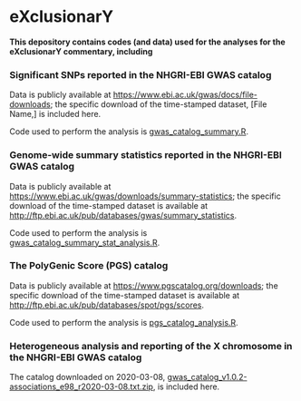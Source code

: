 # eXclusionarY

**This depository contains codes (and data) used for the analyses for the eXclusionarY commentary, including**

### Significant SNPs reported in the NHGRI-EBI GWAS catalog 

Data is publicly available at <https://www.ebi.ac.uk/gwas/docs/file-downloads>; the specific download of the time-stamped dataset, [File Name,] is included here.

Code used to perform the analysis is [gwas_catalog_summary.R](https://github.com/Paterson-Sun-Lab/eXclusionarY/blob/main/gwas_catalog_summary.R).

 

### Genome-wide summary statistics reported in the NHGRI-EBI GWAS catalog 

Data is publicly available at <https://www.ebi.ac.uk/gwas/downloads/summary-statistics>; the specific download of the time-stamped dataset is available at <http://ftp.ebi.ac.uk/pub/databases/gwas/summary_statistics>.

Code used to perform the analysis is [gwas_catalog_summary_stat_analysis.R](https://github.com/Paterson-Sun-Lab/eXclusionarY/blob/main/gwas_catalog_summary_stat_analysis.R).


### The PolyGenic Score (PGS) catalog  

Data is publicly available at <https://www.pgscatalog.org/downloads>; the specific download of the time-stamped dataset is available at <http://ftp.ebi.ac.uk/pub/databases/spot/pgs/scores>.

Code used to perform the analysis is [pgs_catalog_analysis.R](https://github.com/Paterson-Sun-Lab/eXclusionarY/blob/main/pgs_catalog_analysis.R).


### Heterogeneous analysis and reporting of the X chromosome in the NHGRI-EBI GWAS catalog 

The catalog downloaded on 2020-03-08, [gwas_catalog_v1.0.2-associations_e98_r2020-03-08.txt.zip](https://github.com/Paterson-Sun-Lab/eXclusionarY/blob/main/gwas_catalog_v1.0.2-associations_e98_r2020-03-08.txt.zip), is included here.
